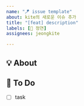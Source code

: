 ```yaml
---
name: "🪁 issue template"
about: kite의 새로운 이슈 추가
title: "[feat] description"
labels: [💛 정연]
assignees: jeongkite

---
```


## 💡 About
<!--무엇에 관한 이슈인지 소개해주세요.-->


## 📝 To Do
- [ ] task
